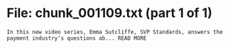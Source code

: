 ﻿# File: chunk_001109.txt (part 1 of 1)
```
In this new video series, Emma Sutcliffe, SVP Standards, answers the payment industry’s questions ab... READ MORE
```


